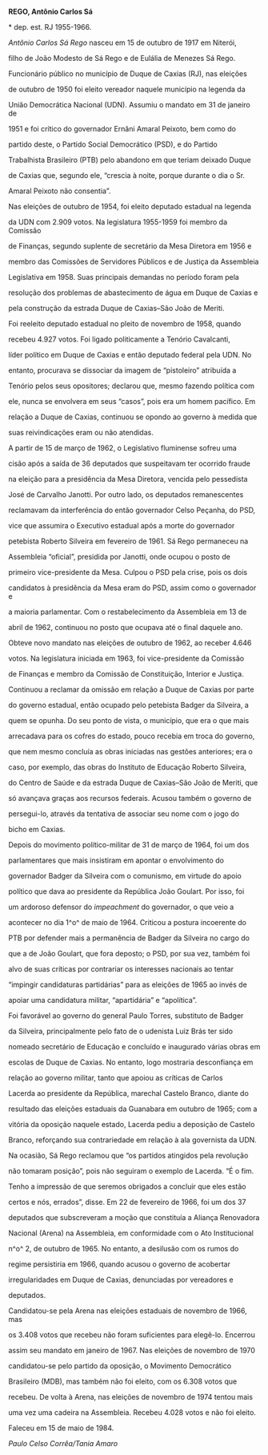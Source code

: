 **REGO, Antônio Carlos Sá**



\* dep. est. RJ 1955-1966.



*Antônio Carlos Sá Rego* nasceu em 15 de outubro de 1917 em Niterói,

filho de João Modesto de Sá Rego e de Eulália de Menezes Sá Rego.



Funcionário público no município de Duque de Caxias (RJ), nas eleições

de outubro de 1950 foi eleito vereador naquele município na legenda da

União Democrática Nacional (UDN). Assumiu o mandato em 31 de janeiro de

1951 e foi crítico do governador Ernâni Amaral Peixoto, bem como do

partido deste, o Partido Social Democrático (PSD), e do Partido

Trabalhista Brasileiro (PTB) pelo abandono em que teriam deixado Duque

de Caxias que, segundo ele, “crescia à noite, porque durante o dia o Sr.

Amaral Peixoto não consentia”.



Nas eleições de outubro de 1954, foi eleito deputado estadual na legenda

da UDN com 2.909 votos. Na legislatura 1955-1959 foi membro da Comissão

de Finanças, segundo suplente de secretário da Mesa Diretora em 1956 e

membro das Comissões de Servidores Públicos e de Justiça da Assembleia

Legislativa em 1958. Suas principais demandas no período foram pela

resolução dos problemas de abastecimento de água em Duque de Caxias e

pela construção da estrada Duque de Caxias–São João de Meriti.



Foi reeleito deputado estadual no pleito de novembro de 1958, quando

recebeu 4.927 votos. Foi ligado politicamente a Tenório Cavalcanti,

líder político em Duque de Caxias e então deputado federal pela UDN. No

entanto, procurava se dissociar da imagem de “pistoleiro” atribuída a

Tenório pelos seus opositores; declarou que, mesmo fazendo política com

ele, nunca se envolvera em seus “casos”, pois era um homem pacífico. Em

relação a Duque de Caxias, continuou se opondo ao governo à medida que

suas reivindicações eram ou não atendidas.



A partir de 15 de março de 1962, o Legislativo fluminense sofreu uma

cisão após a saída de 36 deputados que suspeitavam ter ocorrido fraude

na eleição para a presidência da Mesa Diretora, vencida pelo pessedista

José de Carvalho Janotti. Por outro lado, os deputados remanescentes

reclamavam da interferência do então governador Celso Peçanha, do PSD,

vice que assumira o Executivo estadual após a morte do governador

petebista Roberto Silveira em fevereiro de 1961. Sá Rego permaneceu na

Assembleia “oficial”, presidida por Janotti, onde ocupou o posto de

primeiro vice-presidente da Mesa. Culpou o PSD pela crise, pois os dois

candidatos à presidência da Mesa eram do PSD, assim como o governador e

a maioria parlamentar. Com o restabelecimento da Assembleia em 13 de

abril de 1962, continuou no posto que ocupava até o final daquele ano.



Obteve novo mandato nas eleições de outubro de 1962, ao receber 4.646

votos. Na legislatura iniciada em 1963, foi vice-presidente da Comissão

de Finanças e membro da Comissão de Constituição, Interior e Justiça.

Continuou a reclamar da omissão em relação a Duque de Caxias por parte

do governo estadual, então ocupado pelo petebista Badger da Silveira, a

quem se opunha. Do seu ponto de vista, o município, que era o que mais

arrecadava para os cofres do estado, pouco recebia em troca do governo,

que nem mesmo concluía as obras iniciadas nas gestões anteriores; era o

caso, por exemplo, das obras do Instituto de Educação Roberto Silveira,

do Centro de Saúde e da estrada Duque de Caxias–São João de Meriti, que

só avançava graças aos recursos federais. Acusou também o governo de

persegui-lo, através da tentativa de associar seu nome com o jogo do

bicho em Caxias.



Depois do movimento político-militar de 31 de março de 1964, foi um dos

parlamentares que mais insistiram em apontar o envolvimento do

governador Badger da Silveira com o comunismo, em virtude do apoio

político que dava ao presidente da República João Goulart. Por isso, foi

um ardoroso defensor do *impeachment* do governador, o que veio a

acontecer no dia 1^o^ de maio de 1964. Criticou a postura incoerente do

PTB por defender mais a permanência de Badger da Silveira no cargo do

que a de João Goulart, que fora deposto; o PSD, por sua vez, também foi

alvo de suas críticas por contrariar os interesses nacionais ao tentar

“impingir candidaturas partidárias” para as eleições de 1965 ao invés de

apoiar uma candidatura militar, “apartidária” e “apolítica”.



Foi favorável ao governo do general Paulo Torres, substituto de Badger

da Silveira, principalmente pelo fato de o udenista Luiz Brás ter sido

nomeado secretário de Educação e concluído e inaugurado várias obras em

escolas de Duque de Caxias. No entanto, logo mostraria desconfiança em

relação ao governo militar, tanto que apoiou as críticas de Carlos

Lacerda ao presidente da República, marechal Castelo Branco, diante do

resultado das eleições estaduais da Guanabara em outubro de 1965; com a

vitória da oposição naquele estado, Lacerda pediu a deposição de Castelo

Branco, reforçando sua contrariedade em relação à ala governista da UDN.

Na ocasião, Sá Rego reclamou que “os partidos atingidos pela revolução

não tomaram posição”, pois não seguiram o exemplo de Lacerda. “É o fim.

Tenho a impressão de que seremos obrigados a concluir que eles estão

certos e nós, errados”, disse. Em 22 de fevereiro de 1966, foi um dos 37

deputados que subscreveram a moção que constituía a Aliança Renovadora

Nacional (Arena) na Assembleia, em conformidade com o Ato Institucional

n^o^ 2, de outubro de 1965. No entanto, a desilusão com os rumos do

regime persistiria em 1966, quando acusou o governo de acobertar

irregularidades em Duque de Caxias, denunciadas por vereadores e

deputados.



Candidatou-se pela Arena nas eleições estaduais de novembro de 1966, mas

os 3.408 votos que recebeu não foram suficientes para elegê-lo. Encerrou

assim seu mandato em janeiro de 1967. Nas eleições de novembro de 1970

candidatou-se pelo partido da oposição, o Movimento Democrático

Brasileiro (MDB), mas também não foi eleito, com os 6.308 votos que

recebeu. De volta à Arena, nas eleições de novembro de 1974 tentou mais

uma vez uma cadeira na Assembleia. Recebeu 4.028 votos e não foi eleito.



Faleceu em 15 de maio de 1984.



*Paulo Celso Corrêa/Tania Amaro*



